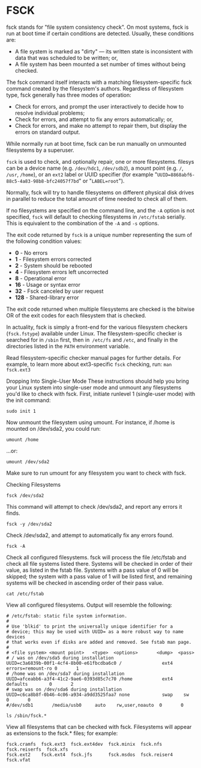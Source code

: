 # FSCK

fsck stands for "file system consistency check". On most systems, fsck is run at boot time if certain conditions are detected. Usually, these conditions are:

* A file system is marked as "dirty" — its written state is inconsistent with data that was scheduled to be written; or,
* A file system has been mounted a set number of times without being checked.

The fsck command itself interacts with a matching filesystem-specific fsck command created by the filesystem's authors. Regardless of filesystem type, fsck generally has three modes of operation:
* Check for errors, and prompt the user interactively to decide how to resolve individual problems;
* Check for errors, and attempt to fix any errors automatically; or,
* Check for errors, and make no attempt to repair them, but display the errors on standard output.

While normally run at boot time, fsck can be run manually on unmounted filesystems by a superuser.

`fsck` is used to check, and optionally repair, one or more filesystems.
filesys can be a device name (e.g. `/dev/hdc1`, `/dev/sdb2`), a mount point (e.g. `/`, `/usr`, `/home`), or an `ext2` label or UUID specifier (for example "`UUID=8868abf6-88c5-4a83-98b8-bfc24057f7bd`" or "`LABEL=root`").

Normally, fsck will try to handle filesystems on different physical disk drives in parallel to reduce the total amount of time needed to check all of them.

If no filesystems are specified on the command line, and the `-A` option is not specified, `fsck` will default to checking filesystems in `/etc/fstab` serially. This is equivalent to the combination of the `-A` and `-s` options.

The exit code returned by `fsck` is a unique number representing the sum of the following condition values:

* **0** - No errors
* **1** - Filesystem errors corrected
* **2** - System should be rebooted
* **4** - Filesystem errors left uncorrected
* **8** - Operational error
* **16** - Usage or syntax error
* **32** - Fsck canceled by user request
* **128** - Shared-library error

The exit code returned when multiple filesystems are checked is the bitwise OR of the exit codes for each filesystem that is checked.

In actuality, fsck is simply a front-end for the various filesystem checkers (`fsck.fstype`) available under Linux. The filesystem-specific checker is searched for in `/sbin` first, then in` /etc/fs` and `/etc`, and finally in the directories listed in the `PATH` environment variable.

Read filesystem-specific checker manual pages for further details. For example, to learn more about ext3-specific `fsck` checking, run:
`man fsck.ext3`

Dropping Into Single-User Mode
These instructions should help you bring your Linux system into single-user mode and unmount any filesystems you'd like to check with fsck.
First, initiate runlevel 1 (single-user mode) with the init command:
```
sudo init 1
```

Now unmount the filesystem using umount. For instance, if /home is mounted on /dev/sda2, you could run:

```
umount /home
```

...or:
```
umount /dev/sda2
```

Make sure to run umount for any filesystem you want to check with fsck.

Checking Filesystems
```
fsck /dev/sda2
```
This command will attempt to check /dev/sda2, and report any errors it finds.
```
fsck -y /dev/sda2
```

Check /dev/sda2, and attempt to automatically fix any errors found.
```
fsck -A
```

Check all configured filesystems. fsck will process the file /etc/fstab and check all file systems listed there. Systems will be checked in order of their <pass> value, as listed in the fstab file. Systems with a pass value of 0 will be skipped; the system with a pass value of 1 will be listed first, and remaining systems will be checked in ascending order of their pass value.

```
cat /etc/fstab
```

View all configured filesystems. Output will resemble the following:
```
# /etc/fstab: static file system information.
#
# Use 'blkid' to print the universally unique identifier for a
# device; this may be used with UUID= as a more robust way to name devices
# that works even if disks are added and removed. See fstab man page.
#
# <file system> <mount point>   <type>  <options>       <dump>  <pass>
# / was on /dev/sda5 during installation
UUID=c3a6839b-00f1-4cf4-8b00-e61fbcdba6c0 /               ext4    errors=remount-ro 0       1
# /home was on /dev/sda7 during installation
UUID=afceabb6-a3f4-41c2-9ae6-0393d85c7c70 /home           ext4    defaults        0       2
# swap was on /dev/sda6 during installation
UUID=c6ca8b8f-0b46-4c06-a934-a9dd3525faa7 none            swap    sw              0       0
#/dev/sdb1       /media/usb0     auto    rw,user,noauto  0       0
```
```
ls /sbin/fsck.*
```

View all filesystems that can be checked with fsck. Filesystems will appear as extensions to the fsck.* files; for example:
```
fsck.cramfs  fsck.ext3  fsck.ext4dev  fsck.minix  fsck.nfs      fsck.reiserfs  fsck.xfs
fsck.ext2    fsck.ext4  fsck.jfs      fsck.msdos  fsck.reiser4  fsck.vfat
```
